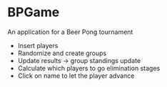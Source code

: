 # BPGame
An application for a Beer Pong tournament
- Insert players
- Randomize and create groups
- Update results -> group standings update
- Calculate which players to go elimination stages
- Click on name to let the player advance
